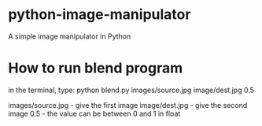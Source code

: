 # python-image-manipulator
A simple image manipulator in Python



# How to run blend program
in the terminal, type:
	python blend.py images/source.jpg image/dest.jpg 0.5

images/source.jpg 		- give the first image
image/dest.jpg 			- give the second image
0.5						- the value can be between 0 and 1 in float
